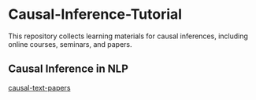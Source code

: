 # Causal-Inference-Tutorial
This repository collects learning materials for causal inferences, including online courses, seminars, and papers. 

## Causal Inference in NLP
[causal-text-papers](https://github.com/causaltext/causal-text-papers)
